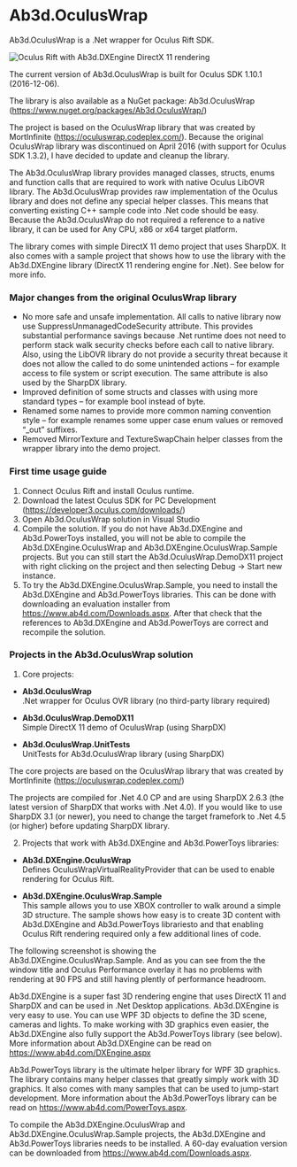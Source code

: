 # Ab3d.OculusWrap
Ab3d.OculusWrap is a .Net wrapper for Oculus Rift SDK.

![Oculus Rift with Ab3d.DXEngine DirectX 11 rendering](https://github.com/ab4d/Ab3d.OculusWrap/wiki/images/DXEngine-OculusWrap-890.jpg)

The current version of Ab3d.OculusWrap is built for Oculus SDK 1.10.1 (2016-12-06).

The library is also available as a NuGet package: Ab3d.OculusWrap (https://www.nuget.org/packages/Ab3d.OculusWrap/)

The project is based on the OculusWrap library that was created by MortInfinite (https://oculuswrap.codeplex.com/).
Because the original OculusWrap library was discontinued on April 2016 (with support for Oculus SDK 1.3.2), 
I have decided to update and cleanup the library.


The Ab3d.OculusWrap library provides managed classes, structs, enums and function calls that are required to work with native Oculus LibOVR library.
The Ab3d.OculusWrap provides raw implementation of the Oculus library and does not define any special helper classes. This means that converting existing C++ sample code into .Net code should be easy.
Because the Ab3d.OculusWrap do not required a reference to a native library, it can be used for Any CPU, x86 or x64 target platform.

The library comes with simple DirectX 11 demo project that uses SharpDX.
It also comes with a sample project that shows how to use the library with the Ab3d.DXEngine library (DirectX 11 rendering engine for .Net).
See below for more info.



### Major changes from the original OculusWrap library

- No more safe and unsafe implementation. All calls to native library now use SuppressUnmanagedCodeSecurity attribute. This provides substantial performance savings because .Net runtime does not need to perform stack walk security checks before each call to native library. Also, using the LibOVR library do not provide a security threat because it does not allow the called to do some unintended actions – for example access to file system or script execution. The same attribute is also used by the SharpDX library.
- Improved definition of some structs and classes with using more standard types – for example bool instead of byte.
- Renamed some names to provide more common naming convention style – for example renames some upper case enum values or removed “_out” suffixes.
- Removed MirrorTexture and TextureSwapChain helper classes from the wrapper library into the demo project.


### First time usage guide

1. Connect Oculus Rift and install Oculus runtime.
2. Download the latest Oculus SDK for PC Development (https://developer3.oculus.com/downloads/)
3. Open Ab3d.OculusWrap solution in Visual Studio
4. Compile the solution. If you do not have Ab3d.DXEngine and Ab3d.PowerToys installed, you will not be able to compile the Ab3d.DXEngine.OculusWrap and Ab3d.DXEngine.OculusWrap.Sample projects. But you can still start the Ab3d.OculusWrap.DemoDX11 project with right clicking on the project and then selecting Debug -> Start new instance.
5. To try the Ab3d.DXEngine.OculusWrap.Sample, you need to install the Ab3d.DXEngine and Ab3d.PowerToys libraries. This can be done with downloading an evaluation installer from https://www.ab4d.com/Downloads.aspx. After that check that the references to Ab3d.DXEngine and Ab3d.PowerToys are correct and recompile the solution.


### Projects in the Ab3d.OculusWrap solution

1) Core projects:

- **Ab3d.OculusWrap**  
  .Net wrapper for Oculus OVR library (no third-party library required)

- **Ab3d.OculusWrap.DemoDX11**  
  Simple DirectX 11 demo of OculusWrap (using SharpDX)

- **Ab3d.OculusWrap.UnitTests**  
  UnitTests for Ab3d.OculusWrap library (using SharpDX)

The core projects are based on the OculusWrap library that was created by MortInfinite (https://oculuswrap.codeplex.com/)

The projects are compiled for .Net 4.0 CP and are using SharpDX 2.6.3 (the latest version of SharpDX that works with .Net 4.0). If you would like to use SharpDX 3.1 (or newer), you need to change the target framefork to .Net 4.5 (or higher) before updating SharpDX library.

2) Projects that work with Ab3d.DXEngine and Ab3d.PowerToys libraries:

- **Ab3d.DXEngine.OculusWrap**  
  Defines OculusWrapVirtualRealityProvider that can be used to enable rendering for Oculus Rift.
	
- **Ab3d.DXEngine.OculusWrap.Sample**  
  This sample allows you to use XBOX controller to walk around a simple 3D structure. The sample shows how easy is to create 3D content with Ab3d.DXEngine and Ab3d.PowerToys librariesto and that enabling Oculus Rift rendering required only a few additional lines of code.

The following screenshot is showing the Ab3d.DXEngine.OculusWrap.Sample. And as you can see from the the window title and Oculus Performance overlay it has no problems with rendering at 90 FPS and still having plently of performance headroom.

Ab3d.DXEngine is a super fast 3D rendering engine that uses DirectX 11 and SharpDX and can be used in .Net Desktop applications.
Ab3d.DXEngine is very easy to use. You can use WPF 3D objects to define the 3D scene, cameras and lights.
To make working with 3D graphics even easier, the Ab3d.DXEngine also fully support the Ab3d.PowerToys library (see below).
More information about Ab3d.DXEngine can be read on https://www.ab4d.com/DXEngine.aspx

Ab3d.PowerToys library is the ultimate helper library for WPF 3D graphics.
The library contains many helper classes that greatly simply work with 3D graphics.
It also comes with many samples that can be used to jump-start development.
More information about the Ab3d.PowerToys library can be read on https://www.ab4d.com/PowerToys.aspx.

To compile the Ab3d.DXEngine.OculusWrap and Ab3d.DXEngine.OculusWrap.Sample projects, the Ab3d.DXEngine and Ab3d.PowerToys libraries needs to be installed.
A 60-day evaluation version can be downloaded from https://www.ab4d.com/Downloads.aspx.
